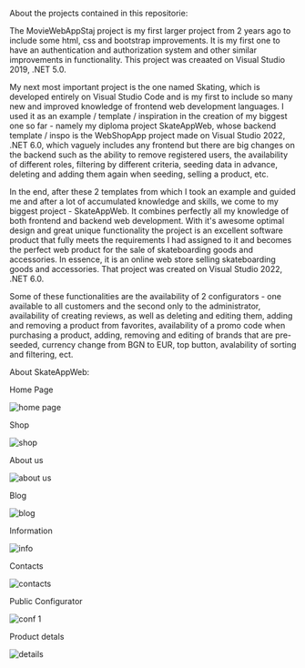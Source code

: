 About the projects contained in this repositorie: 

The MovieWebAppStaj project is my first larger project from 2 years ago to include some html, css and bootstrap improvements. 
It is my first one to have an authentication and authorization system and other similar improvements in functionality. 
This project was creaated on Visual Studio 2019, .NET 5.0.

My next most important project is the one named Skating, which is developed entirely on Visual Studio Code and is my first to include so many new and improved knowledge of frontend web development languages. 
I used it as an example / template / inspiration in the creation of my biggest one so far - namely my diploma project SkateAppWeb, whose backend template / inspo is the WebShopApp project made on Visual Studio 2022, .NET 6.0,
which vaguely includes any frontend but there are big changes on the backend such as the ability to remove registered users, the availability of different roles, filtering by different criteria, 
seeding data in advance, deleting and adding them again when seeding, selling a product, etc.

In the end, after these 2 templates from which I took an example and guided me and after a lot of accumulated knowledge and skills, we come to my biggest project - SkateAppWeb.
It combines perfectly all my knowledge of both frontend and backend web development. With it's awesome optimal design and great unique functionality the project is an excellent software product that fully meets the requirements
I had assigned to it and becomes the perfect web product for the sale of skateboarding goods and accessories. In essence, it is an online web store selling skateboarding goods and accessories.
That project was created on Visual Studio 2022, .NET 6.0.

Some of these functionalities are the availability of 2 configurators - one available to all customers and the second only to the administrator, availability of creating reviews, as well as deleting and editing them, 
adding and removing a product from favorites, availability of a promo code when purchasing a product, adding, removing and editing of brands that are pre-seeded,  currency change from BGN to EUR, top button, avalability of sorting and filtering, ect.

About SkateAppWeb: 

Home Page

![home page ](https://github.com/izabellaT/Big-Finished-Projets/assets/124555888/efa03f9d-4698-4852-8fb4-ea291916d55b)

Shop

![shop](https://github.com/izabellaT/Big-Finished-Projets/assets/124555888/ac601c24-2140-44f6-adbb-3fa979c364bd)

About us

![about us](https://github.com/izabellaT/Big-Finished-Projets/assets/124555888/8aee5242-a769-487a-888b-bfa9f13e9a44)

Blog

![blog](https://github.com/izabellaT/Big-Finished-Projets/assets/124555888/233d70f4-0631-45f7-b5e4-8d75d32c625a)

Information

![info](https://github.com/izabellaT/Big-Finished-Projets/assets/124555888/8f4824b5-2e45-44c8-8540-78e58323c0ab)

Contacts 

![contacts](https://github.com/izabellaT/Big-Finished-Projets/assets/124555888/bc9e4a5b-3980-4f69-9378-7fbd871fe52c)

Public Configurator

![conf 1](https://github.com/izabellaT/Big-Finished-Projets/assets/124555888/d0d81090-b46e-4658-8389-2e59d3851317)

Product detals

![details](https://github.com/izabellaT/Big-Finished-Projets/assets/124555888/f24f3c01-43fb-469f-8aec-20a09f3d2304)





